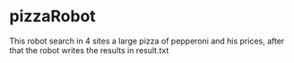 # pizzaRobot
This robot search in 4 sites a large pizza of pepperoni and his prices, after that the robot writes the results in result.txt
